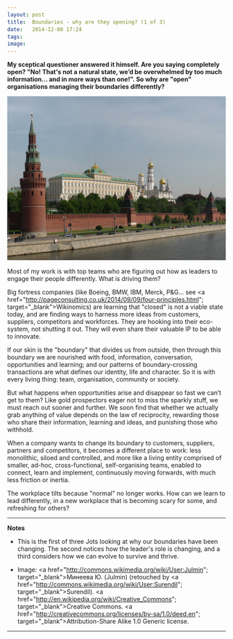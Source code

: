 ```yaml
---
layout: post
title:  Boundaries - why are they opening? (1 of 3)
date:   2014-12-08 17:24
tags: 
image:
---
```


**My sceptical questioner answered it himself. Are you saying completely open? "No! That's not a natural state, we’d be overwhelmed by too much information... and in more ways than one!". So why are "open" organisations managing their boundaries differently?**

![](/libb/images/kremlin.jpg)

Most of my work is with top teams who are figuring out how as leaders to engage their people differently. What is driving them?

Big fortress companies (like Boeing, BMW, IBM, Merck, P&G… see <a href="http://pageconsulting.co.uk/2014/09/09/four-principles.html"; target="_blank">Wikinomics</a>) are learning that "closed" is not a viable state today, and are finding ways to harness more ideas from customers, suppliers, competitors and workforces. They are hooking into their eco-system, not shutting it out. They will even share their valuable IP to be able to innovate. 

If our skin is the "boundary" that divides us from outside, then through this boundary we are nourished with food, information, conversation, opportunities and learning; and our patterns of boundary-crossing transactions are what defines our identity, life and character. So it is with every living thing: team, organisation, community or society. 

But what happens when opportunities arise and disappear so fast we can’t get to them? Like gold prospectors eager not to miss the sparkly stuff, we must reach out sooner and further. We soon find that whether we actually grab anything of value depends on the law of reciprocity, rewarding those who share their information, learning and ideas, and punishing those who withhold.  

When a company wants to change its boundary to customers, suppliers, partners and competitors, it becomes a different place to work: less monolithic, siloed and controlled, and more like a living entity comprised of smaller, ad-hoc, cross-functional, self-organising teams, enabled to connect, learn and implement, continuously moving forwards, with much less friction or inertia. 

The workplace tilts because "normal" no longer works. How can we learn to lead differently, in a new workplace that is becoming scary for some, and refreshing for others?
__________________
<b>Notes</b>

* This is the first of three Jots looking at why our boundaries have been changing. The second notices how the leader's role is changing, and a third considers how we can evolve to survive and thrive.

* Image: <a href="http://commons.wikimedia.org/wiki/User:Julmin"; target="_blank">Минеева Ю. (Julmin)</a> (retouched by <a href="http://commons.wikimedia.org/wiki/User:Surendil"; target="_blank">Surendil</a>). <a href="http://en.wikipedia.org/wiki/Creative_Commons"; target="_blank">Creative Commons</a>. <a href="http://creativecommons.org/licenses/by-sa/1.0/deed.en"; target="_blank">Attribution-Share Alike 1.0 Generic license</a>.
__________________







